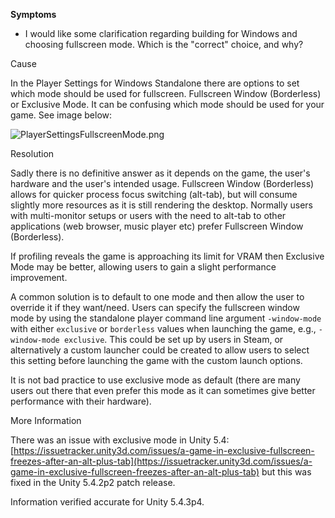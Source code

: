 

**Symptoms**


- I would like some clarification regarding building for Windows and choosing fullscreen mode. Which is the "correct" choice, and why?

Cause

In the Player Settings for Windows Standalone there are options to set which mode should be used for fullscreen. Fullscreen Window (Borderless) or Exclusive Mode. It can be confusing which mode should be used for your game. See image below:



![PlayerSettingsFullscreenMode.png](/hc/article_attachments/115003655006/PlayerSettingsFullscreenMode.png)

Resolution

Sadly there is no definitive answer as it depends on the game, the user's hardware and the user's intended usage. Fullscreen Window (Borderless) allows for quicker process focus switching (alt-tab), but will consume slightly more resources as it is still rendering the desktop. Normally users with multi-monitor setups or users with the need to alt-tab to other applications (web browser, music player etc) prefer Fullscreen Window (Borderless).



If profiling reveals the game is approaching its limit for VRAM then Exclusive Mode may be better, allowing users to gain a slight performance improvement.



A common solution is to default to one mode and then allow the user to override it if they want/need. Users can specify the fullscreen window mode by using the standalone player command line argument `-window-mode` with either `exclusive` or `borderless` values when launching the game, e.g., `-window-mode exclusive`. This could be set up by users in Steam, or alternatively a custom launcher could be created to allow users to select this setting before launching the game with the custom launch options.



It is not bad practice to use exclusive mode as default (there are many users out there that even prefer this mode as it can sometimes give better performance with their hardware).

More Information

There was an issue with exclusive mode in Unity 5.4: [https://issuetracker.unity3d.com/issues/a-game-in-exclusive-fullscreen-freezes-after-an-alt-plus-tab](https://issuetracker.unity3d.com/issues/a-game-in-exclusive-fullscreen-freezes-after-an-alt-plus-tab) but this was fixed in the Unity 5.4.2p2 patch release.



Information verified accurate for Unity 5.4.3p4.

